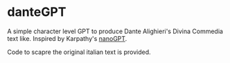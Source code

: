 # danteGPT

A simple character level GPT to produce Dante Alighieri's Divina Commedia text like. Inspired by Karpathy's [nanoGPT](https://github.com/karpathy/nanoGPT).

Code to scapre the original italian text is provided.
